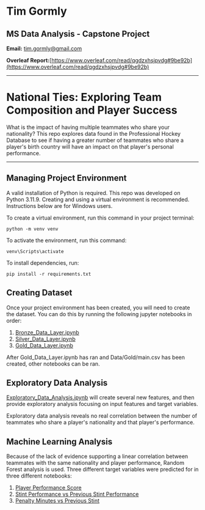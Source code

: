 # Tim Gormly
## MS Data Analysis - Capstone Project
<strong>Email:</strong> tim.gormly@gmail.com

<strong>Overleaf Report:</strong>[https://www.overleaf.com/read/qgdzxhsjpvdg#9be92b](https://www.overleaf.com/read/qgdzxhsjpvdg#9be92b)
<hr>

# National Ties: Exploring Team Composition and Player Success

What is the impact of having multiple teammates who share your nationality? This repo explores data found in the Professional Hockey Database to see if having a greater number of teammates who share a player's birth country will have an impact on that player's personal performance.

<hr>

## Managing Project Environment
A valid installation of Python is required. This repo was developed on Python 3.11.9. Creating and using a virtual environment is recommended. Instructions below are for Windows users.

To create a virtual environment, run this command in your project terminal:
~~~
python -m venv venv
~~~

To activate the environment, run this command:
~~~
venv\Scripts\activate
~~~

To install dependencies, run:
~~~
pip install -r requirements.txt
~~~

## Creating Dataset
Once your project environment has been created, you will need to create the dataset. You can do this by running the following jupyter notebooks in order:
<ol>
<li><a href="Bronze_Data_Layer.ipynb">Bronze_Data_Layer.ipynb</a></li>
<li><a href="Silver_Data_Layer.ipynb">Silver_Data_Layer.ipynb</a></li>
<li><a href="Gold_Data_Layer.ipynb">Gold_Data_Layer.ipynb</a></li>
</ol>

After Gold_Data_Layer.ipynb has ran and Data/Gold/main.csv has been created, other notebooks can be ran.

## Exploratory Data Analysis
<a href="Exploratory_Data_Analysis.ipynb">Exploratory_Data_Analysis.ipynb</a> will create several new features, and then provide exploratory analysis focusing on input features and target variables.

Exploratory data analysis reveals no real correlation between the number of teammates who share a player's nationality and that player's performance.

## Machine Learning Analysis
Because of the lack of evidence supporting a linear correlation between teammates with the same nationality and player performance, Random Forest analysis is used. Three different target variables were predicted for in three different notebooks:
<ol>
<li><a href="ML_Performance_Score.ipynb">Player Performance Score</a></li>
<li><a href="ML_Stint_VS_Prev_Sint.ipynb">Stint Performance vs Previous Stint Performance</a></li>
<li><a href="ML_PIM_VS_Prev_Stint.ipynb">Penalty Minutes vs Previous Stint</a></li>
</ol>


